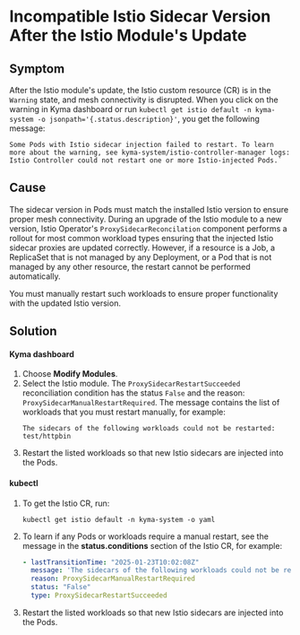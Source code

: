 <!-- open-source-only -->
# Incompatible Istio Sidecar Version After the Istio Module's Update
## Symptom

After the Istio module's update, the Istio custom resource (CR) is in the `Warning` state, and mesh connectivity is disrupted. When you click on the warning in Kyma dashboard or run `kubectl get istio default -n kyma-system -o jsonpath='{.status.description}'`, you get the following message: 

```
Some Pods with Istio sidecar injection failed to restart. To learn more about the warning, see kyma-system/istio-controller-manager logs: Istio Controller could not restart one or more Istio-injected Pods.`
```

## Cause

The sidecar version in Pods must match the installed Istio version to ensure proper mesh connectivity. During an upgrade of the Istio module to a new version, Istio Operator's `ProxySidecarReconcilation` component performs a rollout for most common workload types ensuring that the injected Istio sidecar proxies are updated correctly.
However, if a resource is a Job, a ReplicaSet that is not managed by any Deployment, or a Pod that is not managed by any other resource, the restart cannot be performed automatically.

You must manually restart such workloads to ensure proper functionality with the updated Istio version.

## Solution

<!-- tabs:start -->
#### **Kyma dashboard**
1. Choose **Modify Modules**.
2. Select the Istio module.
   The `ProxySidecarRestartSucceeded` reconciliation condition has the status `False` and the reason: `ProxySidecarManualRestartRequired`. The message contains the list of workloads that you must restart manually, for example:
   ```
   The sidecars of the following workloads could not be restarted: test/httpbin
   ```
3. Restart the listed workloads so that new Istio sidecars are injected into the Pods.

#### **kubectl**

1. To get the Istio CR, run:
   ```
   kubectl get istio default -n kyma-system -o yaml
   ```

2. To learn if any Pods or workloads require a manual restart, see the message in the **status.conditions** section of the Istio CR, for example:
   ```yaml
   - lastTransitionTime: "2025-01-23T10:02:08Z"
     message: 'The sidecars of the following workloads could not be restarted: test/httpbin'
     reason: ProxySidecarManualRestartRequired
     status: "False"
     type: ProxySidecarRestartSucceeded
   ```
3. Restart the listed workloads so that new Istio sidecars are injected into the Pods.
<!-- tabs:end -->
